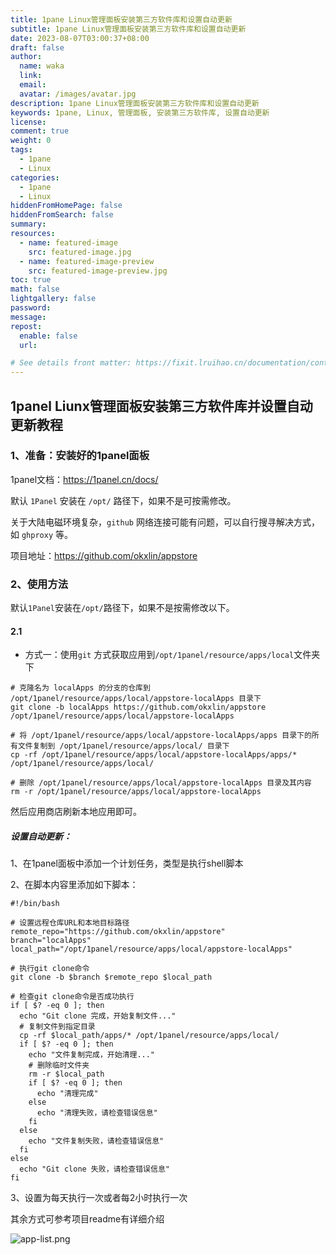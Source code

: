 ```yaml
---
title: 1pane Linux管理面板安装第三方软件库和设置自动更新
subtitle: 1pane Linux管理面板安装第三方软件库和设置自动更新
date: 2023-08-07T03:00:37+08:00
draft: false
author:
  name: waka
  link:
  email:
  avatar: /images/avatar.jpg
description: 1pane Linux管理面板安装第三方软件库和设置自动更新
keywords: 1pane, Linux, 管理面板, 安装第三方软件库, 设置自动更新
license: 
comment: true
weight: 0
tags:
  - 1pane
  - Linux
categories:
  - 1pane
  - Linux
hiddenFromHomePage: false
hiddenFromSearch: false
summary:
resources:
  - name: featured-image
    src: featured-image.jpg
  - name: featured-image-preview
    src: featured-image-preview.jpg
toc: true
math: false
lightgallery: false
password:
message:
repost:
  enable: false
  url:

# See details front matter: https://fixit.lruihao.cn/documentation/content/#front-matter
---
```

## 1panel Liunx管理面板安装第三方软件库并设置自动更新教程

### 1、准备：安装好的1panel面板

1panel文档：https://1panel.cn/docs/

默认 `1Panel` 安装在 `/opt/` 路径下，如果不是可按需修改。

关于大陆电磁环境复杂，`github` 网络连接可能有问题，可以自行搜寻解决方式，如 `ghproxy` 等。

项目地址：https://github.com/okxlin/appstore

### 2、使用方法

默认`1Panel`安装在`/opt/`路径下，如果不是按需修改以下。

#### 2.1

- 方式一：使用`git` 方式获取应用到`/opt/1panel/resource/apps/local`文件夹下

```
# 克隆名为 localApps 的分支的仓库到 /opt/1panel/resource/apps/local/appstore-localApps 目录下
git clone -b localApps https://github.com/okxlin/appstore /opt/1panel/resource/apps/local/appstore-localApps

# 将 /opt/1panel/resource/apps/local/appstore-localApps/apps 目录下的所有文件复制到 /opt/1panel/resource/apps/local/ 目录下
cp -rf /opt/1panel/resource/apps/local/appstore-localApps/apps/* /opt/1panel/resource/apps/local/

# 删除 /opt/1panel/resource/apps/local/appstore-localApps 目录及其内容
rm -r /opt/1panel/resource/apps/local/appstore-localApps
```



然后应用商店刷新本地应用即可。

##### 设置自动更新：

1、在1panel面板中添加一个计划任务，类型是执行shell脚本

2、在脚本内容里添加如下脚本：

```shell
#!/bin/bash

# 设置远程仓库URL和本地目标路径
remote_repo="https://github.com/okxlin/appstore"
branch="localApps"
local_path="/opt/1panel/resource/apps/local/appstore-localApps"

# 执行git clone命令
git clone -b $branch $remote_repo $local_path

# 检查git clone命令是否成功执行
if [ $? -eq 0 ]; then
  echo "Git clone 完成，开始复制文件..."
  # 复制文件到指定目录
  cp -rf $local_path/apps/* /opt/1panel/resource/apps/local/
  if [ $? -eq 0 ]; then
    echo "文件复制完成，开始清理..."
    # 删除临时文件夹
    rm -r $local_path
    if [ $? -eq 0 ]; then
      echo "清理完成"
    else
      echo "清理失败，请检查错误信息"
    fi
  else
    echo "文件复制失败，请检查错误信息"
  fi
else
  echo "Git clone 失败，请检查错误信息"
fi
```

3、设置为每天执行一次或者每2小时执行一次

其余方式可参考项目readme有详细介绍

![app-list.png](https://s1.imagehub.cc/images/2023/08/07/app-list.png)


<!--more-->
